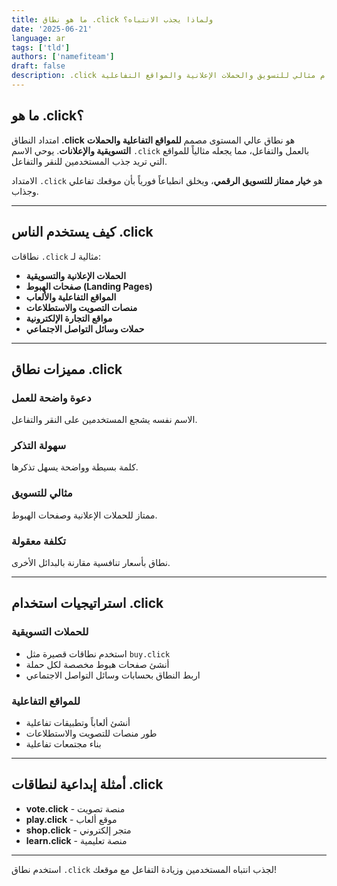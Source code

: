 ```yaml
---
title: ما هو نطاق .click ولماذا يجذب الانتباه؟
date: '2025-06-21'
language: ar
tags: ['tld']
authors: ['namefiteam']
draft: false
description: .click هو نطاق جذاب ومثير للاهتمام مثالي للتسويق والحملات الإعلانية والمواقع التفاعلية.
---
```


## **ما هو .click؟**

امتداد النطاق **.click** هو نطاق عالي المستوى مصمم **للمواقع التفاعلية والحملات التسويقية والإعلانات**. يوحي الاسم `.click` بالعمل والتفاعل، مما يجعله مثالياً للمواقع التي تريد جذب المستخدمين للنقر والتفاعل.

الامتداد `.click` هو **خيار ممتاز للتسويق الرقمي**، ويخلق انطباعاً فورياً بأن موقعك تفاعلي وجذاب.

---

## **كيف يستخدم الناس .click**

نطاقات `.click` مثالية لـ:

* **الحملات الإعلانية والتسويقية**
* **صفحات الهبوط (Landing Pages)**
* **المواقع التفاعلية والألعاب**
* **منصات التصويت والاستطلاعات**
* **مواقع التجارة الإلكترونية**
* **حملات وسائل التواصل الاجتماعي**

---

## **مميزات نطاق .click**

### **دعوة واضحة للعمل**
الاسم نفسه يشجع المستخدمين على النقر والتفاعل.

### **سهولة التذكر**
كلمة بسيطة وواضحة يسهل تذكرها.

### **مثالي للتسويق**
ممتاز للحملات الإعلانية وصفحات الهبوط.

### **تكلفة معقولة**
نطاق بأسعار تنافسية مقارنة بالبدائل الأخرى.

---

## **استراتيجيات استخدام .click**

### **للحملات التسويقية**
* استخدم نطاقات قصيرة مثل `buy.click`
* أنشئ صفحات هبوط مخصصة لكل حملة
* اربط النطاق بحسابات وسائل التواصل الاجتماعي

### **للمواقع التفاعلية**
* أنشئ ألعاباً وتطبيقات تفاعلية
* طور منصات للتصويت والاستطلاعات
* بناء مجتمعات تفاعلية

---

## **أمثلة إبداعية لنطاقات .click**

* **vote.click** - منصة تصويت
* **play.click** - موقع ألعاب
* **shop.click** - متجر إلكتروني
* **learn.click** - منصة تعليمية

---

استخدم نطاق `.click` لجذب انتباه المستخدمين وزيادة التفاعل مع موقعك!